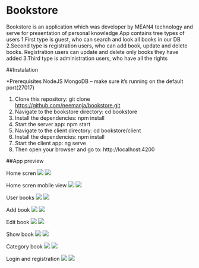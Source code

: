 ﻿# Bookstore

Bookstore is an application which was developer by MEAN4 technology and serve for presentation of personal knowledge
App contains tree types of users
	1.First type is guest, who can search and look all books in our DB
	2.Second type is registration users, who can add book, update and delete books. Registration users can update and delete only books they have added 
	3.Third type is administration users, who have all the rights

##Instalation

*Prerequisites
NodeJS
MongoDB – make sure it’s running on the default port(27017)


1. Clone this repository: git clone https://github.com/neemanja/bookstore.git
2. Navigate to the bookstore directory: cd bookstore
3. Install the dependencies: npm install
4. Start the server app: npm start
5. Navigate to the client directory: cd bookstore/client
6. Install the dependencies: npm install
7. Start the client app: ng serve
8. Then open your browser and go to: http://localhost:4200

##App preview

Home scren
<img src=”images/home.png”> <img src=”images/home1.png”> 

Home scren mobile view
<img src=”images/home_mobile.png”> <img src=”images/home_mobile1.png”> 

User books
<img src=”images/UserBook.png”> <img src=”images/userBook_mobile.png”> 

Add book
<img src=”images/addBook.png”> <img src=”images/addBook_mobile.png”> 

Edit book
<img src=”images/EditBook.png”> <img src=”images/editBook_mobile.png”> 

Show book
<img src=”images/showBook.png”> <img src=”images/showBook_mobile.png”> 

Category book
<img src=”images/category.png”> <img src=”images/category_mobile.png”> 

Login and registration
<img src=”images/login.png”> <img src=”images/registration.png”> 




